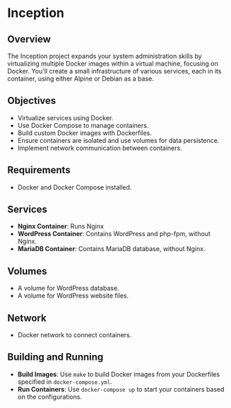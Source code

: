# Inception

## Overview

The Inception project expands your system administration skills by virtualizing multiple Docker images within a virtual machine, focusing on Docker. 
You'll create a small infrastructure of various services, each in its container, using either Alpine or Debian as a base.

## Objectives

- Virtualize services using Docker.
- Use Docker Compose to manage containers.
- Build custom Docker images with Dockerfiles.
- Ensure containers are isolated and use volumes for data persistence.
- Implement network communication between containers.

## Requirements

- Docker and Docker Compose installed.

## Services

- **Nginx Container**: Runs Nginx
- **WordPress Container**: Contains WordPress and php-fpm, without Nginx.
- **MariaDB Container**: Contains MariaDB database, without Nginx.

## Volumes

- A volume for WordPress database.
- A volume for WordPress website files.

## Network

- Docker network to connect containers.

## Building and Running

- **Build Images**: Use `make` to build Docker images from your Dockerfiles specified in `docker-compose.yml`.
- **Run Containers**: Use `docker-compose up` to start your containers based on the configurations.
